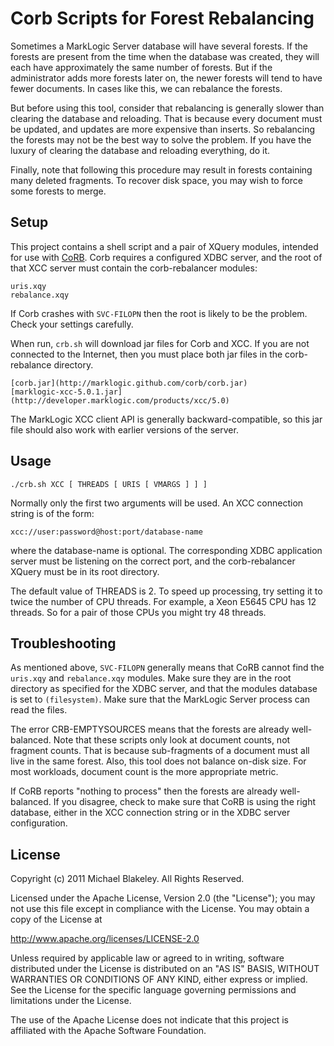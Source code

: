Corb Scripts for Forest Rebalancing
===

Sometimes a MarkLogic Server database will have several forests.
If the forests are present from the time when the database was created,
they will each have approximately the same number of forests.
But if the administrator adds more forests later on,
the newer forests will tend to have fewer documents.
In cases like this, we can rebalance the forests.

But before using this tool, consider that
rebalancing is generally slower than clearing the database and reloading.
That is because every document must be updated,
and updates are more expensive than inserts.
So rebalancing the forests may not be the best way to solve the problem.
If you have the luxury of clearing the database and reloading everything, do it.

Finally, note that following this procedure may result in forests
containing many deleted fragments. To recover disk space,
you may wish to force some forests to merge.

Setup
---

This project contains a shell script and a pair of XQuery modules,
intended for use with [CoRB](http://marklogic.github.com/corb/).
Corb requires a configured XDBC server,
and the root of that XCC server must contain the corb-rebalancer modules:

    uris.xqy
    rebalance.xqy

If Corb crashes with `SVC-FILOPN` then the root is likely to be the problem.
Check your settings carefully.

When run, `crb.sh` will download jar files for Corb and XCC.
If you are not connected to the Internet, then you must place both jar files
in the corb-rebalance directory.

    [corb.jar](http://marklogic.github.com/corb/corb.jar)
    [marklogic-xcc-5.0.1.jar](http://developer.marklogic.com/products/xcc/5.0)

The MarkLogic XCC client API is generally backward-compatible,
so this jar file should also work with earlier versions of the server.

Usage
---

    ./crb.sh XCC [ THREADS [ URIS [ VMARGS ] ] ]

Normally only the first two arguments will be used.
An XCC connection string is of the form:

    xcc://user:password@host:port/database-name

where the database-name is optional. The corresponding XDBC application server
must be listening on the correct port, and the corb-rebalancer XQuery
must be in its root directory.

The default value of THREADS is 2. To speed up processing,
try setting it to twice the number of CPU threads. For example,
a Xeon E5645 CPU has 12 threads. So for a pair of those CPUs
you might try 48 threads.

Troubleshooting
---

As mentioned above, `SVC-FILOPN` generally means that CoRB
cannot find the `uris.xqy` and `rebalance.xqy` modules.
Make sure they are in the root directory as specified for the XDBC server,
and that the modules database is set to `(filesystem)`.
Make sure that the MarkLogic Server process can read the files.

The error CRB-EMPTYSOURCES means that the forests are already well-balanced.
Note that these scripts only look at document counts, not fragment counts.
That is because sub-fragments of a document must all live in the same forest.
Also, this tool does not balance on-disk size.
For most workloads, document count is the more appropriate metric.

If CoRB reports "nothing to process" then the forests are already well-balanced.
If you disagree, check to make sure that CoRB is using the right database,
either in the XCC connection string or in the XDBC server configuration.

License
---
Copyright (c) 2011 Michael Blakeley. All Rights Reserved.

Licensed under the Apache License, Version 2.0 (the "License");
you may not use this file except in compliance with the License.
You may obtain a copy of the License at

http://www.apache.org/licenses/LICENSE-2.0

Unless required by applicable law or agreed to in writing, software
distributed under the License is distributed on an "AS IS" BASIS,
WITHOUT WARRANTIES OR CONDITIONS OF ANY KIND, either express or implied.
See the License for the specific language governing permissions and
limitations under the License.

The use of the Apache License does not indicate that this project is
affiliated with the Apache Software Foundation.

